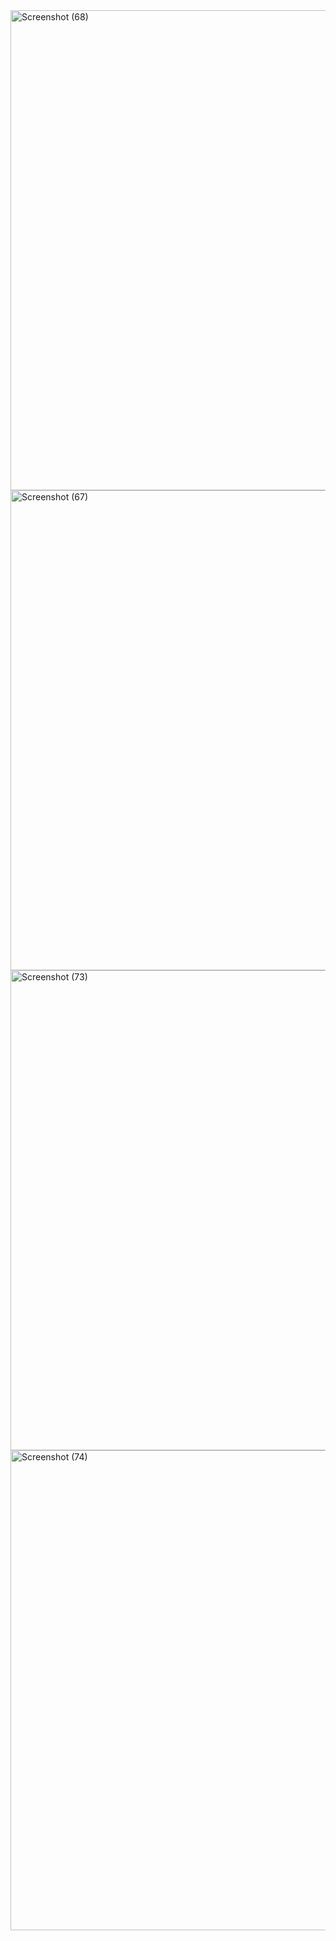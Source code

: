 <img width="1366" height="768" alt="Screenshot (68)" src="https://github.com/user-attachments/assets/0b3492b6-6e77-4ed6-914e-1dc05ca854d4" />

<img width="1366" height="768" alt="Screenshot (67)" src="https://github.com/user-attachments/assets/7afd33ec-2ed6-4c38-9997-37f4f820b2c4" />

<img width="1366" height="768" alt="Screenshot (73)" src="https://github.com/user-attachments/assets/3af28789-011a-4fba-8118-f1893e3fc594" />

<img width="1366" height="768" alt="Screenshot (74)" src="https://github.com/user-attachments/assets/408bf1b3-26ae-41d3-bce6-872eeee3b1b7" />
